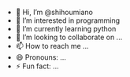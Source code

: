 - 👋 Hi, I’m @shihoumiano
- 👀 I’m interested in programming 
- 🌱 I’m currently learning python 
- 💞️ I’m looking to collaborate on ...
- 📫 How to reach me ...
- 😄 Pronouns: ...
- ⚡ Fun fact: ...

<!---
shihoumiano/shihoumiano is a ✨ special ✨ repository because its `README.md` (this file) appears on your GitHub profile.
You can click the Preview link to take a look at your changes.
--->

